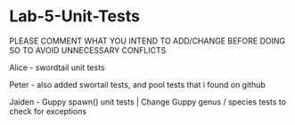 # Lab-5-Unit-Tests

PLEASE COMMENT WHAT YOU INTEND TO ADD/CHANGE BEFORE DOING SO TO AVOID UNNECESSARY CONFLICTS

Alice - swordtail unit tests

Peter - also added swortail tests, and pool tests that i found on github

Jaiden - Guppy spawn() unit tests | Change Guppy genus / species tests to check for exceptions
